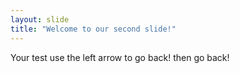 ```yaml
---
layout: slide
title: "Welcome to our second slide!"
---
```

Your test
use the left arrow to go back!
then go back!

